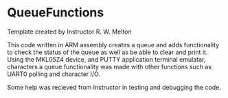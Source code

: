 # QueueFunctions
Template created by Instructor R. W. Melton

This code written in ARM assembly creates a queue and adds functionality to check the status of the queue as well as be able to clear and print it. 
Using the MKL05Z4 device, and PUTTY application terminal emulatar, characters a queue functionality was made with other functions such as UART0 polling and 
character I/O. 

Some help was recieved from Instructor in testing and debugging the code.
